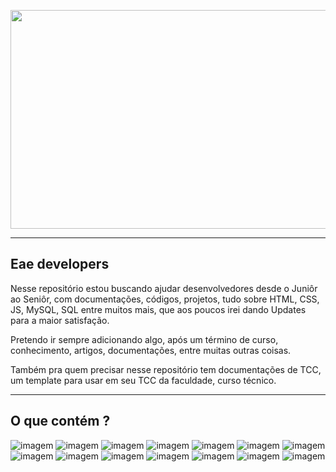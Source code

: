 <p align="center">
  <img width="1200" height="350" src="https://www.techreviews.com.br/wp-content/uploads/2020/04/VZI-0-monitor-hd-davidx-rq7e1qwspey-unsplash-scaled.jpg">
</p>

---

## Eae developers

Nesse repositório estou buscando ajudar desenvolvedores desde o Juniôr ao Seniôr, com documentações, códigos, projetos, tudo sobre
HTML, CSS, JS, MySQL, SQL entre muitos mais, que aos poucos irei dando Updates para a maior satisfação.

Pretendo ir sempre adicionando algo, após um término de curso, conhecimento, artigos, documentações, entre muitas outras coisas.

Também pra quem precisar nesse repositório tem documentações de TCC, um template para usar em seu TCC da faculdade, curso técnico.

---

## O que contém ? 

![imagem](https://img.shields.io/badge/JavaScript-F7DF1E?style=for-the-badge&logo=javascript&logoColor=black)
![imagem](https://img.shields.io/badge/HTML5-E34F26?style=for-the-badge&logo=html5&logoColor=white)
![imagem](https://img.shields.io/badge/PHP-777BB4?style=for-the-badge&logo=php&logoColor=white)
![imagem](https://img.shields.io/badge/PostgreSQL-336791?style=for-the-badge&logo=postgresql&logoColor=white)
![imagem](https://img.shields.io/badge/CSS3-1572B6?style=for-the-badge&logo=css3&logoColor=white)
![imagem](https://img.shields.io/badge/Microsoft_SQL_Server-CC2927?style=for-the-badge&logo=microsoft-sql-server&logoColor=white)
![imagem](https://img.shields.io/badge/MySQL-4479A1?style=for-the-badge&logo=mysql&logoColor=white)
![imagem](https://img.shields.io/badge/Visual_Studio_Code-007ACC?style=for-the-badge&logo=visual-studio-code&logoColor=white)
![imagem](https://img.shields.io/badge/WordPress-21759B?style=for-the-badge&logo=wordpress&logoColor=white)
![imagem](https://img.shields.io/badge/jQuery-0769AD?style=for-the-badge&logo=jquery&logoColor=white)
![imagem](https://img.shields.io/badge/Oracle-F80000?style=for-the-badge&logo=oracle&logoColor=white)
![imagem](https://img.shields.io/badge/Git-F05032?style=for-the-badge&logo=git&logoColor=white)
![imagem](https://img.shields.io/badge/GitHub-181717?style=for-the-badge&logo=github&logoColor=white)
![imagem](https://img.shields.io/badge/C_Sharp-239120?style=for-the-badge&logo=c-sharp&logoColor=white)

